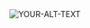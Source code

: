 <picture>
 <source media="(prefers-color-scheme: dark)" srcset="https://prof3223.s3.eu-north-1.amazonaws.com/profile.png">
 <source media="(prefers-color-scheme: light)" srcset="https://prof3223.s3.eu-north-1.amazonaws.com/profileL.png">
 <img alt="YOUR-ALT-TEXT" src="https://prof3223.s3.eu-north-1.amazonaws.com/profile.png">
</picture>


<!--START_SECTION:badges-->
<!--END_SECTION:badges-->
